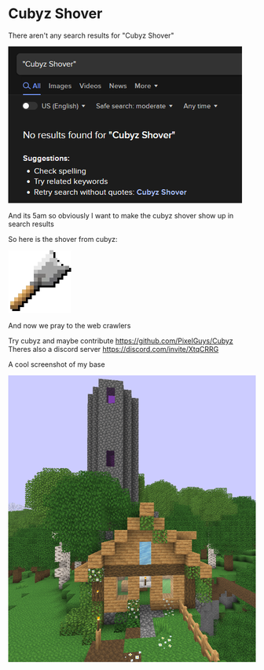 # Cubyz Shover

There aren't any search results for "Cubyz Shover"

![Duck duck go No results found for "Cubyz Shover"](/assets/images/cubyz/shover_search.png)

And its 5am so obviously I want to make the cubyz shover show up in search results

So here is the shover from cubyz:

![2D shovel pixel art](/assets/images/cubyz/shover.webp)

And now we pray to the web crawlers

Try cubyz and maybe contribute <https://github.com/PixelGuys/Cubyz>\
Theres also a discord server <https://discord.com/invite/XtqCRRG>

A cool screenshot of my base

![Screenshot of a wooden house built out of large voxels](/assets/images/cubyz/base.png)

